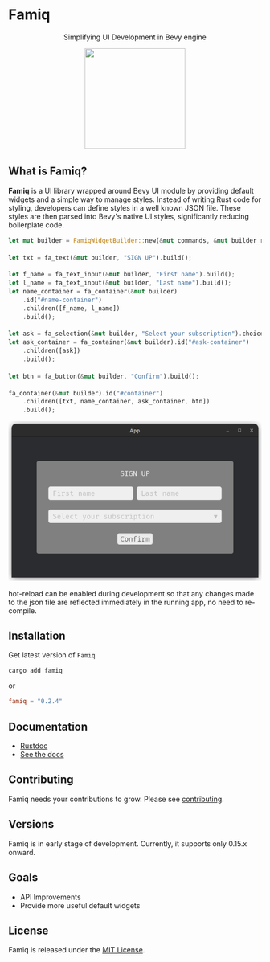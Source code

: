 # Famiq

<p align="center">
  Simplifying UI Development in Bevy engine
</p>
<p align="center">
  <img width="200" height="200" src="demo.gif">
</p>

## What is Famiq?
**Famiq** is a UI library wrapped around Bevy UI module by providing default
widgets and a simple way to manage styles. Instead of writing Rust code for styling,
developers can define styles in a well known JSON file. These styles are then parsed
into Bevy's native UI styles, significantly reducing boilerplate code.

```rust
let mut builder = FamiqWidgetBuilder::new(&mut commands, &mut builder_res, &asset_server);

let txt = fa_text(&mut builder, "SIGN UP").build();

let f_name = fa_text_input(&mut builder, "First name").build();
let l_name = fa_text_input(&mut builder, "Last name").build();
let name_container = fa_container(&mut builder)
    .id("#name-container")
    .children([f_name, l_name])
    .build();

let ask = fa_selection(&mut builder, "Select your subscription").choices(["Personal", "Team"]).build();
let ask_container = fa_container(&mut builder).id("#ask-container")
    .children([ask])
    .build();

let btn = fa_button(&mut builder, "Confirm").build();

fa_container(&mut builder).id("#container")
    .children([txt, name_container, ask_container, btn])
    .build();
```
<p align="center">
  <img src="screenshot.png">
</p>


hot-reload can be enabled during development so that any changes made to the json file
are reflected immediately in the running app, no need to re-compile.

## Installation
Get latest version of `Famiq`
```
cargo add famiq
```
or
```toml
famiq = "0.2.4"
```

## Documentation
- [Rustdoc](https://docs.rs/crate/famiq/latest)
- [See the docs](https://muongkimhong.github.io/famiq/)

## Contributing
Famiq needs your contributions to grow. Please see [contributing](https://github.com/MuongKimhong/famiq/blob/master/CONTRIBUTING.md).

## Versions
Famiq is in early stage of development. Currently, it supports only 0.15.x onward.


## Goals
- API Improvements
- Provide more useful default widgets

## License
Famiq is released under the [MIT License](https://opensource.org/licenses/MIT).
